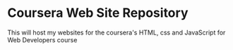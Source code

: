 # Coursera Web Site Repository
This will host my websites for the coursera's HTML, css and JavaScript for Web Developers course
